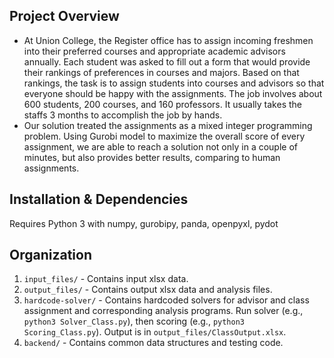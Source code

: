 
## Project Overview
- At Union College, the Register office has to assign incoming freshmen into their preferred courses and appropriate academic advisors annually. Each student was asked to fill out a form that would provide their rankings of preferences in courses and majors. Based on that rankings, the task is to assign students into courses and advisors so that everyone should be happy with the assignments.
The job involves about 600 students, 200 courses, and 160 professors. It usually takes the staffs  3 months to accomplish the job by hands.  
- Our solution treated the assignments as a mixed integer programming problem. Using Gurobi model to maximize the overall score of every assignment, we are
able to reach a solution not only in a couple of minutes, but also provides better results, comparing to human assignments.

## Installation & Dependencies
Requires Python 3 with numpy, gurobipy, panda, openpyxl, pydot

## Organization
1. ```input_files/``` - Contains input xlsx data.
2. ```output_files/``` - Contains output xlsx data and analysis files.
3. ```hardcode-solver/``` - Contains hardcoded solvers for advisor and class assignment and corresponding analysis programs. Run solver (e.g., ```python3 Solver_Class.py```), then scoring (e.g., ```python3 Scoring_Class.py```).  Output is in ```output_files/ClassOutput.xlsx```.
4. ```backend/``` - Contains common data structures and testing code.


